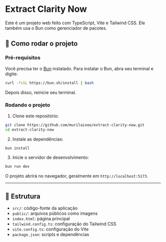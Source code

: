 # Extract Clarity Now

Este é um projeto web feito com TypeScript, Vite e Tailwind CSS. Ele também usa o Bun como gerenciador de pacotes.

## 🚀 Como rodar o projeto

### Pré-requisitos

Você precisa ter o [Bun](https://bun.sh/) instalado. Para instalar o Bun, abra seu terminal e digite:

```bash
curl -fsSL https://bun.sh/install | bash
```

Depois disso, reinicie seu terminal.

### Rodando o projeto

1. Clone este repositório:
```bash
git clone https://github.com/murilaiooo/extract-clarity-now.git
cd extract-clarity-now
```

2. Instale as dependências:
```bash
bun install
```

3. Inicie o servidor de desenvolvimento:
```bash
bun run dev
```

O projeto abrirá no navegador, geralmente em `http://localhost:5173`.

---

## 🧱 Estrutura

- `src/`: código-fonte da aplicação
- `public/`: arquivos públicos como imagens
- `index.html`: página principal
- `tailwind.config.ts`: configuração do Tailwind CSS
- `vite.config.ts`: configuração do Vite
- `package.json`: scripts e dependências
